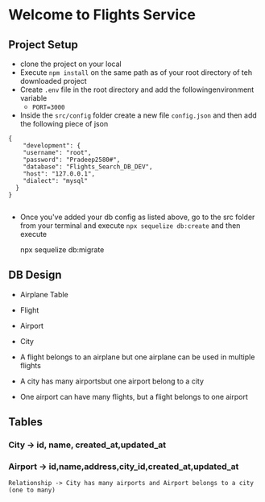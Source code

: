 # Welcome to Flights Service

## Project Setup
- clone the project on your local
- Execute `npm install` on the same path as of your root directory of teh downloaded project
- Create `.env`  file in the root directory and add the followingenvironment variable
    - `PORT=3000`
- Inside the `src/config` folder create a new file `config.json` and then add the following piece of json

```
{
    "development": {
    "username": "root",
    "password": "Pradeep2580#",
    "database": "Flights_Search_DB_DEV",
    "host": "127.0.0.1",
    "dialect": "mysql"
  }
}


```

- Once you've added your db config as listed above, go to the src folder from your terminal and execute `npx sequelize db:create`
  and then execute

  npx sequelize db:migrate

## DB Design
  - Airplane Table
  - Flight
  - Airport
  - City

  - A flight belongs to an airplane but one airplane can be used in multiple flights
  - A city has many airportsbut one airport belong to a city
  - One airport can have many flights, but a flight belongs to one airport


## Tables

### City -> id, name, created_at,updated_at
### Airport -> id,name,address,city_id,created_at,updated_at
    Relationship -> City has many airports and Airport belongs to a city (one to many) 